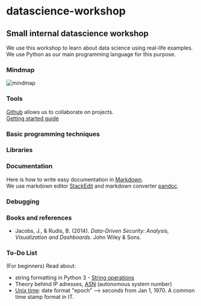 # datascience-workshop

## Small internal datascience workshop

We use this workshop to learn about data science using real-life examples.  
We use Python as our main programming language for this purpose.

### Mindmap

![mindmap](https://github.com/arthurkaplan/datascience-workshop/blob/master/datascience-workshop-Mind-Map.jpg "Mindmap to structure our project")

### Tools

[Github](https://github.com/) allows us to collaborate on projects.  
[Getting started guide](https://guides.github.com/activities/hello-world/)

### Basic programming techniques

### Libraries

### Documentation

Here is how to write easy documentation in [Markdown](https://daringfireball.net/projects/markdown).  
We use markdown editor [StackEdit](https://stackedit.io/editor) and markdown converter [pandoc](http://pandoc.org/).

### Debugging


### Books and references

- Jacobs, J., & Rudis, B. (2014). *Data-Driven Security: Analysis, Visualization and Dashboards*. John Wiley & Sons.

### To-Do List

(For beginners)
Read about:
- string formatting in Python 3 - [String operations](https://docs.python.org/3.3/library/string.html)
- Theory behind IP adresses, [ASN](https://en.wikipedia.org/wiki/Autonomous_System_Number) (autonomous system number)
- [Unix time](https://en.wikipedia.org/wiki/Unix_time): date format "epoch" --> seconds from Jan 1, 1970. A common time stamp format in IT.
